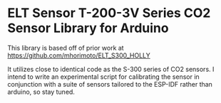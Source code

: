 # ELT Sensor T-200-3V Series CO2 Sensor Library for Arduino

This library is based off of prior work at https://github.com/mhorimoto/ELT_S300_HOLLY

It utilizes close to identical code as the S-300 series of CO2 sensors. I intend to write an experimental script for calibrating the sensor in conjunction with a suite of sensors tailored to the ESP-IDF rather than arduino, so stay tuned.
